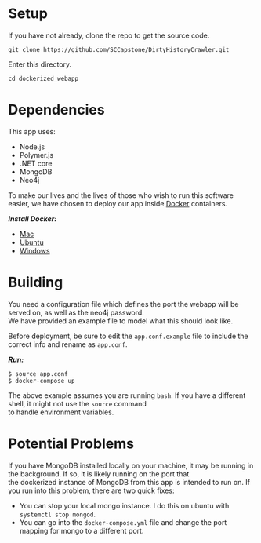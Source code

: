 <h1> Setup </h1>

If you have not already, clone the repo to get the source code. 
```
git clone https://github.com/SCCapstone/DirtyHistoryCrawler.git
```
  
Enter this directory.
```
cd dockerized_webapp
```  

<h1> Dependencies </h1>

This app uses:

  + Node.js
  + Polymer.js
  + .NET core
  + MongoDB
  + Neo4j

To make our lives and the lives of those who wish to run this software easier, we have chosen to deploy our app inside [Docker](https://docs.docker.com/) containers.

***Install Docker:***

  + [Mac](https://docs.docker.com/docker-for-mac/install/)
  + [Ubuntu](https://docs.docker.com/engine/installation/linux/docker-ce/ubuntu/)
  + [Windows](https://docs.docker.com/docker-for-windows/install/)

<h1> Building </h1>

You need a configuration file which defines the port the webapp will be served on, as well as the neo4j password.  
We have provided an example file to model what this should look like.

Before deployment, be sure to edit the `app.conf.example` file to include the correct info and rename as `app.conf`.

***Run:***

```
$ source app.conf
$ docker-compose up
```

The above example assumes you are running `bash`. If you have a different shell, it might not use the `source` command  
to handle environment variables.

<h1> Potential Problems </h1>

If you have MongoDB installed locally on your machine, it may be running in the background. If so, it is likely running on the port that   
the dockerized instance of MongoDB from this app is intended to run on. If you run into this problem, there are two quick fixes:

  + You can stop your local mongo instance. I do this on ubuntu with `systemctl stop mongod`.
  + You can go into the `docker-compose.yml` file and change the port mapping for mongo to a different port.
